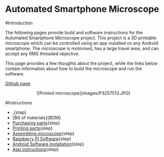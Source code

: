 # Automated Smartphone Microscope

#Introduction

The following pages provide build and software instructions for the Automated Smartphone Microscope project. This project is a 3D printable microscope which can be controlled using an app installed on any Android smartphone. The microscope is motorised, has a large travel area, and can accept any RMS threaded objective. 

This page provides a few thoughts about the project, while the links below contain information about how to build the microscope and run the software. 

[Github page](https://github.com/Oliverhiggins93/AutomatedSmartphoneMicroscope)

<center>![Printed microscope](images/P3257513.JPG)</center>

#Instructions


* [.](introduction.md){step}
* [Bill of materials]{BOM}
* [Purchasing parts](purchasing.md){step}
* [Printing parts](printing.md){step}
* [Assembling microscope](assembly.md){step}
* [Raspberry Pi Software](raspberrypi.md){step}
* [Android Software installation](androidinstallation.md){step}
* [App instructions](appinstructions.md){step}
